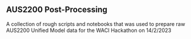## AUS2200 Post-Processing

A collection of rough scripts and notebooks that was used to prepare raw AUS2200 Unified Model data for the WACI Hackathon on 14/2/2023